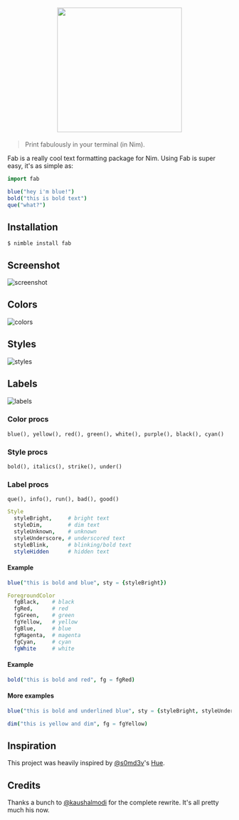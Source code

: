 <h1 align="center">
  <img src="https://x.ph0x.me/cvqaU.png" width="280">
</h1>

> Print fabulously in your terminal (in Nim).

Fab is a really cool text formatting package for Nim. Using Fab is super easy, it's as simple as:
```Nim
import fab

blue("hey i'm blue!")
bold("this is bold text")
que("what?")
```

## Installation
```console
$ nimble install fab
```

## Screenshot
![screenshot](https://0x0.st/swP6.png)

## Colors
![colors](https://0x0.st/swPI.png)

## Styles
![styles](https://0x0.st/swPl.png)

## Labels
![labels](https://0x0.st/swP0.png)

### Color procs
```
blue(), yellow(), red(), green(), white(), purple(), black(), cyan()
```

### Style procs
```
bold(), italics(), strike(), under()
```

### Label procs
```
que(), info(), run(), bad(), good()
```

```nim
Style
  styleBright,     # bright text
  styleDim,        # dim text
  styleUnknown,    # unknown
  styleUnderscore, # underscored text
  styleBlink,      # blinking/bold text
  styleHidden      # hidden text
```

#### Example
```nim
blue("this is bold and blue", sty = {styleBright})
```

```nim
ForegroundColor
  fgBlack,    # black
  fgRed,      # red
  fgGreen,    # green
  fgYellow,   # yellow
  fgBlue,     # blue
  fgMagenta,  # magenta
  fgCyan,     # cyan
  fgWhite     # white
```

#### Example
```nim
bold("this is bold and red", fg = fgRed)
```

#### More examples
```nim
blue("this is bold and underlined blue", sty = {styleBright, styleUnderscore}, nl = false) # no newline

dim("this is yellow and dim", fg = fgYellow)
```

## Inspiration
This project was heavily inspired by [@s0md3v](https://github.com/s0me3v)'s [Hue](https://github.com/s0md3v/hue).

## Credits
Thanks a bunch to [@kaushalmodi](https://github.com/kaushalmodi) for the complete rewrite. It's all pretty much his now.
